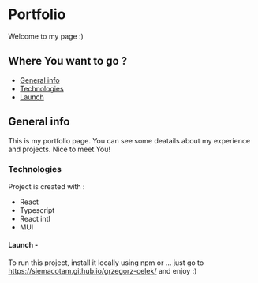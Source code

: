 # Portfolio

Welcome to my page :)

## Where You want to go ?

- [General info](#general-info)
- [Technologies](#technologies)
- [Launch](#launch)

## General info

This is my portfolio page. You can see some deatails about my experience and projects. Nice to meet You!

### Technologies

Project is created with :

- React
- Typescript
- React intl
- MUI

#### Launch -

To run this project, install it locally using npm or ...
just go to https://siemacotam.github.io/grzegorz-celek/ and enjoy :)
